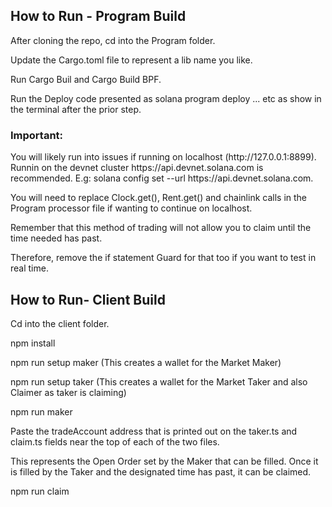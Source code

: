 <html>
<h2>How to Run - Program Build</h2>
<p>After cloning the repo, cd into the Program folder.</p>
<p>Update the Cargo.toml file to represent a lib name you like.</p>
<p>Run Cargo Buil and Cargo Build BPF.</p>
<p>Run the Deploy code presented as solana program deploy ... etc as show in the terminal after the prior step.</p>

<h3>Important:</h3>
<p>You will likely run into issues if running on localhost (http://127.0.0.1:8899). Runnin on the devnet cluster https://api.devnet.solana.com is recommended. E.g: solana config set --url https://api.devnet.solana.com.</p>
<p>You will need to replace Clock.get(), Rent.get() and chainlink calls in the Program processor file if
wanting to continue on localhost.
</p>
<p>Remember that this method of trading will not allow you to claim until the time needed has past.</p>
<p>Therefore, remove the if statement Guard for that too if you want to test in real time.</p>

<h2>How to Run- Client Build</h2>
<p>Cd into the client folder.</p>
<p>npm install</p>
<p>npm run setup maker (This creates a wallet for the Market Maker)</p>
<p>npm run setup taker (This creates a wallet for the Market Taker and also Claimer as taker is claiming)</p>
<p>npm run maker</p>
<p>Paste the tradeAccount address that is printed out on the taker.ts and claim.ts fields near the top of each of the two files.</p>
<p>This represents the Open Order set by the Maker that can be filled. Once it is filled by the Taker and the designated time has past, it can be claimed.</p>
<p>npm run claim</p>
</html>
